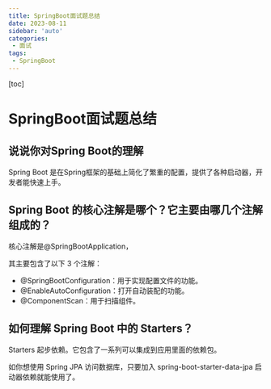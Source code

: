 ```yaml
---
title: SpringBoot面试题总结
date: 2023-08-11
sidebar: 'auto'
categories: 
 - 面试
tags:
 - SpringBoot
---
```


[toc]

# SpringBoot面试题总结

## 说说你对Spring Boot的理解

Spring Boot 是在Spring框架的基础上简化了繁重的配置，提供了各种启动器，开发者能快速上手。

## Spring Boot 的核心注解是哪个？它主要由哪几个注解组成的？

核心注解是@SpringBootApplication，

其主要包含了以下 3 个注解：
- @SpringBootConfiguration：用于实现配置文件的功能。
- @EnableAutoConfiguration：打开自动装配的功能。
- @ComponentScan：用于扫描组件。

## 如何理解 Spring Boot 中的 Starters？

Starters 起步依赖。它包含了一系列可以集成到应用里面的依赖包。

如你想使用 Spring JPA 访问数据库，只要加入 spring-boot-starter-data-jpa 启动器依赖就能使用了。



